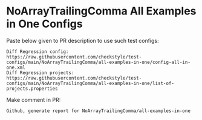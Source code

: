 # NoArrayTrailingComma All Examples in One Configs
Paste below given to PR description to use such test configs:
```
Diff Regression config: https://raw.githubusercontent.com/checkstyle/test-configs/main/NoArrayTrailingComma/all-examples-in-one/config-all-in-one.xml
Diff Regression projects: https://raw.githubusercontent.com/checkstyle/test-configs/main/NoArrayTrailingComma/all-examples-in-one/list-of-projects.properties
```
Make comment in PR:
```
Github, generate report for NoArrayTrailingComma/all-examples-in-one
```
